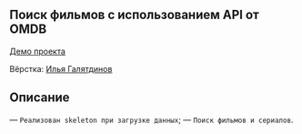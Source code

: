 ## Поиск фильмов с использованием API от OMDB

[Демо проекта](https://nivaiz.github.io/DigitalElement/build/index.html)

Вёрстка: [Илья Галятдинов](https://github.com/NivaiZ/)

## Описание

— `Реализован skeleton при загрузке данных`;
— `Поиск фильмов и сериалов`.
